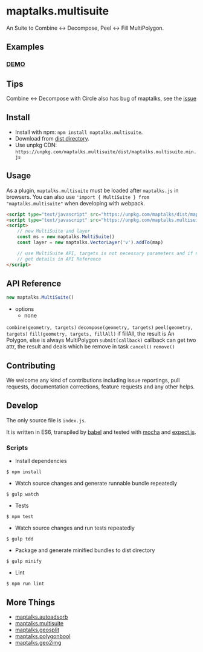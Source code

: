 # maptalks.multisuite

An Suite to Combine <-> Decompose, Peel <-> Fill MultiPolygon.

## Examples

### [DEMO](https://cxiaof.github.io/maptalks.multisuite/demo/index.html)

## Tips

Combine <-> Decompose with Circle also has bug of maptalks, see the [issue](https://github.com/maptalks/maptalks.js/issues/725)

## Install

-   Install with npm: `npm install maptalks.multisuite`.
-   Download from [dist directory](https://github.com/cXiaof/maptalks.multisuite/tree/master/dist).
-   Use unpkg CDN: `https://unpkg.com/maptalks.multisuite/dist/maptalks.multisuite.min.js`

## Usage

As a plugin, `maptalks.multisuite` must be loaded after `maptalks.js` in browsers. You can also use `'import { MultiSuite } from "maptalks.multisuite"` when developing with webpack.

```html
<script type="text/javascript" src="https://unpkg.com/maptalks/dist/maptalks.min.js"></script>
<script type="text/javascript" src="https://unpkg.com/maptalks.multisuite/dist/maptalks.multisuite.min.js"></script>
<script>
    // new MultiSuite and layer
    const ms = new maptalks.MultiSuite()
    const layer = new maptalks.VectorLayer('v').addTo(map)

    // use MultiSuite API, targets is not necessary parameters and if no targets user will choose geometry on the map
    // get details in API Reference
</script>
```

## API Reference

```javascript
new maptalks.MultiSuite()
```

-   options
    -   none

`combine(geometry, targets)`
`decompose(geometry, targets)`
`peel(geometry, targets)`
`fill(geometry, targets, fillAll)` if fillAll, the result is An Polygon, else is always MultiPolygon
`submit(callback)` callback can get two attr, the result and deals which be remove in task
`cancel()`
`remove()`

## Contributing

We welcome any kind of contributions including issue reportings, pull requests, documentation corrections, feature requests and any other helps.

## Develop

The only source file is `index.js`.

It is written in ES6, transpiled by [babel](https://babeljs.io/) and tested with [mocha](https://mochajs.org) and [expect.js](https://github.com/Automattic/expect.js).

### Scripts

-   Install dependencies

```shell
$ npm install
```

-   Watch source changes and generate runnable bundle repeatedly

```shell
$ gulp watch
```

-   Tests

```shell
$ npm test
```

-   Watch source changes and run tests repeatedly

```shell
$ gulp tdd
```

-   Package and generate minified bundles to dist directory

```shell
$ gulp minify
```

-   Lint

```shell
$ npm run lint
```

## More Things

-   [maptalks.autoadsorb](https://github.com/cXiaof/maptalks.autoadsorb/issues)
-   [maptalks.multisuite](https://github.com/cXiaof/maptalks.multisuite/issues)
-   [maptalks.geosplit](https://github.com/cXiaof/maptalks.geosplit/issues)
-   [maptalks.polygonbool](https://github.com/cXiaof/maptalks.polygonbool/issues)
-   [maptalks.geo2img](https://github.com/cXiaof/maptalks.geo2img/issues)
